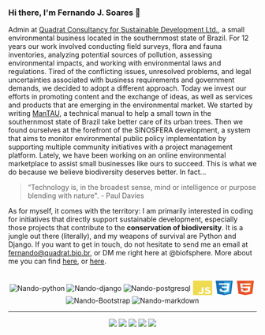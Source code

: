 ### Hi there, I'm Fernando J. Soares 👋

Admin at [Quadrat Consultancy for Sustainable Development Ltd.](http://www.quadrat.bio.br), a small environmental business located in the southernmost state of Brazil. For 12 years our work involved conducting field surveys, flora and fauna inventories, analyzing potential sources of pollution, assessing environmental impacts, and working with environmental laws and regulations. Tired of the conflicting issues, unresolved problems, and legal uncertainties associated with business requirements and government demands, we decided to adopt a different approach. Today we invest our efforts in promoting content and the exchange of ideas, as well as services and products that are emerging in the environmental market. We started by writing [ManTAU](https://github.com/biofsphere/mantau-ivoti), a technical manual to help a small town in the southernmost state of Brazil take better care of its urban trees. Then we found ourselves at the forefront of the SINOSFERA development, a system that aims to monitor environmental public policy implementation by supporting multiple community initiatives with a project management platform. Lately, we have been working on an online environmental marketplace to assist small businesses like ours to succeed. This is what we do because we believe biodiversity deserves better. In fact...

> “Technology is, in the broadest sense, mind or intelligence or purpose blending with nature". - Paul Davies
 
As for myself, it comes with the territory: I am primarily interested in coding for initiatives that directly support sustainable development, especially those projects that contribute to the **conservation of biodiversity**. It is a jungle out there (literally), and my weapons of survival are Python and Django. If you want to get in touch, do not hesitate to send me an email at fernando@quadrat.bio.br, or DM me right here at @biofsphere. More about me you can find [here](https://biofsphere.github.io/resume/FJSCVENGLISH20230915.pdf), or [here](https://www.escavador.com/sobre/5123068/fernando-jaeger-soares).
  
<!--
<div align="center">
  <a href="https://github.com/biofsphere">
  <img height="180em" width="45%" src="https://github-readme-stats.vercel.app/api?username=biofsphere&show_icons=true&theme=gotham&include_all_commits=true&count_private=true"/>
  <img height="180em" width="45%" src="https://github-readme-stats.vercel.app/api/top-langs/?username=biofsphere&layout=compact&langs_count=7&theme=gotham"/>
</div>
-->

<div style="display: inline_block" align="center"><br>
  
  <img align="center" alt="Nando-python" height="30" width="40" src="https://cdn.jsdelivr.net/gh/devicons/devicon/icons/python/python-original.svg" />
  <img align="center" alt="Nando-django" height="30" width="40" src="https://cdn.jsdelivr.net/gh/devicons/devicon/icons/django/django-plain.svg" />
  <img align="center" alt="Nando-postgresql" height="30" width="40" src="https://cdn.jsdelivr.net/gh/devicons/devicon/icons/postgresql/postgresql-plain.svg" />
  <img align="center" alt="Nando-Js" height="30" width="40" src="https://raw.githubusercontent.com/devicons/devicon/master/icons/javascript/javascript-plain.svg" />
  <img align="center" alt="Nando-CSS" height="30" width="40" src="https://raw.githubusercontent.com/devicons/devicon/master/icons/css3/css3-original.svg" />
  <img align="center" alt="Nando-HTML" height="30" width="40" src="https://raw.githubusercontent.com/devicons/devicon/master/icons/html5/html5-original.svg" />  
  <img align="center" alt="Nando-Bootstrap" height="30" width="40" src="https://cdn.jsdelivr.net/gh/devicons/devicon/icons/bootstrap/bootstrap-plain.svg" />
  <img align="center" alt="Nando-markdown" height="30" width="40" src="https://cdn.jsdelivr.net/gh/devicons/devicon/icons/markdown/markdown-original.svg" />
  
 </div>
  
  ---
  
<div align="center"> 
  <a href="https://www.instagram.com/biofsphere/" target="_blank"><img src="https://img.shields.io/badge/-Instagram-%23E4405F?style=for-the-badge&logo=instagram&logoColor=white" target="_blank"></a>
  <a href = "mailto:biofsdev@gmail.com"><img src="https://img.shields.io/badge/-Gmail-%23333?style=for-the-badge&logo=gmail&logoColor=white" target="_blank"></a> 
  <a href="https://www.linkedin.com/in/fsoares" target="_blank"><img src="https://img.shields.io/badge/LinkedIn-0077B5?style=for-the-badge&logo=linkedin&logoColor=white"></a>
  <a href="https://stackoverflow.com/users/5583082/fernando-soares" target="_blank"><img src="https://img.shields.io/badge/Stack_Overflow-FE7A16?style=for-the-badge&logo=stack-overflow&logoColor=white"></a>
  <a href="https://medium.com/@BIOFSOARES" target="_blank"><img src="https://img.shields.io/badge/Medium-12100E?style=for-the-badge&logo=medium&logoColor=white"></a>
 
</div>



<!---
biofsphere/biofsphere is a ✨ special ✨ repository because its `README.md` (this file) appears on your GitHub profile.
You can click the Preview link to take a look at your changes.
--->

